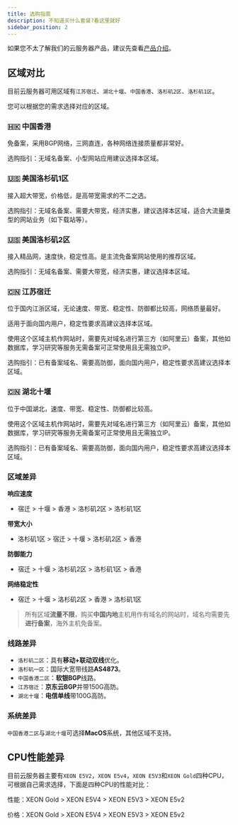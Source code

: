 ```yaml
---
title: 选购指南
description: 不知道买什么套餐?看这里就好
sidebar_position: 2
---
```


如果您不太了解我们的云服务器产品，建议先查看[产品介绍](/docs/rcs/)。

## 区域对比

目前云服务器可用区域有`江苏宿迁`、`湖北十堰`、`中国香港`、`洛杉矶2区`、`洛杉矶1区`。

您可以根据您的需求选择对应的区域。

### 🇭🇰 中国香港

免备案，采用BGP网络，三网直连，各种网络连接质量都非常好。

选购指引：无域名备案、小型网站应用建议选择本区域。

### 🇺🇸 美国洛杉矶1区

接入超大带宽，价格低，是高带宽需求的不二之选。

选购指引：无域名备案、需要大带宽，经济实惠，建议选择本区域，适合大流量类型的网站业务（如下载站等）。

### 🇺🇸 美国洛杉矶2区

接入精品网，速度快，稳定性高。是主流免备案网站使用的推荐区域。

选购指引：无域名备案、需要大带宽，经济实惠，建议选择本区域。

### 🇨🇳 江苏宿迁

位于国内江浙区域，无论速度、带宽、稳定性、防御都比较高，网络质量最好。

适用于面向国内用户，稳定性要求高建议选择本区域。

使用这个区域主机作网站时，需要先对域名进行第三方（如阿里云）备案，其他如数据库，学习研究等服务无需备案可正常使用且无需独立IP。

选购指引：已有备案域名、需要高防御，面向国内用户，稳定性要求高建议选择本区域。

### 🇨🇳 湖北十堰

位于中国湖北，速度、带宽、稳定性、防御都比较高。

使用这个区域主机作网站时，需要先对域名进行第三方（如阿里云）备案，其他如数据库，学习研究等服务无需备案可正常使用且无需独立IP。

选购指引：已有备案域名、需要高防御，面向国内用户，稳定性要求高建议选择本区域。

### 区域差异
**响应速度**

* 宿迁 > 十堰 > 香港 > 洛杉矶2区 > 洛杉矶1区

**带宽大小**

* 洛杉矶1区 > 宿迁 > 十堰 > 洛杉矶2区 > 香港

**防御能力**

* 宿迁 > 十堰 > 洛杉矶2区 > 洛杉矶1区 > 香港

**网络稳定性**

* 宿迁 > 十堰 > 洛杉矶2区 > 香港 > 洛杉矶1区

> 所有区域**流量不限**，购买**中国内地**主机用作有域名的网站时，域名均需要先**进行备案**，海外主机免备案。


### 线路差异

* `洛杉矶二区`：具有**移动+联动双线**优化。
* `洛杉矶一区`：国际大宽带线路**AS4873**。
* `中国香港二区`：**软银BGP**线路。
* `江苏宿迁`：**京东云BGP**并带150G高防。
* `湖北十堰`：**电信单线**带100G高防。

### 系统差异
`中国香港二区`与`湖北十堰`可选择**MacOS**系统，其他区域不支持。

## CPU性能差异

目前云服务器主要有`XEON E5V2`，`XEON E5v4`，`XEON E5V3`和`XEON Gold`四种CPU，可根据自己需求选择，下面是四种CPU的性能对比：

性能：XEON Gold > XEON E5V4 > XEON E5V3 > XEON E5v2

价格：XEON Gold > XEON E5V4 > XEON E5V3 > XEON E5v2

